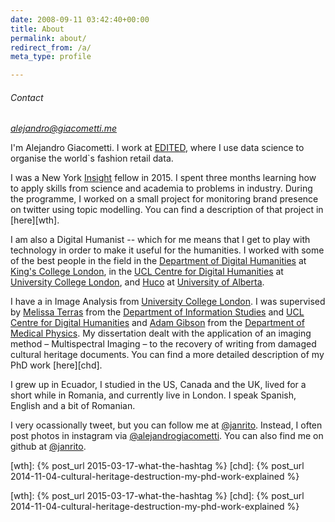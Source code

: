 ```yaml
---
date: 2008-09-11 03:42:40+00:00
title: About
permalink: about/
redirect_from: /a/
meta_type: profile

---
```


<address class='side-note' markdown="1">

###### Contact

[alejandro@giacometti.me](mailto:alejandro.giacometti.me)  

</address>

I'm Alejandro Giacometti. I work at [EDITED], where I use data science to organise the world`s fashion retail data. 

I was a New York [Insight] fellow in 2015. I spent three months learning how to apply skills from science and academia to problems in industry. During the programme, I worked on a small project for monitoring brand presence on twitter using topic modelling. You can find a description of that project in [here][wth].

I am also a Digital Humanist -- which for me means that I get to play with technology in order to make it useful for the humanities. I worked with some of the best people in the field in the [Department of Digital Humanities][kcldh] at [King's College London][kcl], in the [UCL Centre for Digital Humanities][ucldh] at [University College London][ucl], and [Huco] at [University of Alberta][uofa].

I have a in Image Analysis from [University College London][ucl]. I was supervised by  [Melissa Terras][] from the [Department of Information Studies][dis] and [UCL Centre for Digital Humanities][ucldh] and [Adam Gibson][] from the [Department of Medical Physics][medphys]. My dissertation dealt with the application of an imaging method – Multispectral Imaging – to the recovery of writing from damaged cultural heritage documents. You can find a more detailed description of my PhD work [here][chd].

I grew up in Ecuador, I studied in the US, Canada and the UK, lived for a short while in Romania, and currently live in London. I speak Spanish, English and a bit of Romanian.

I very ocassionally tweet, but you can follow me at [@janrito][twitter]. Instead, I often post photos in instagram via [@alejandrogiacometti][instagram]. You can also find me on github at [@janrito][github].


[wth]: {% post_url 2015-03-17-what-the-hashtag %}
[chd]: {% post_url 2014-11-04-cultural-heritage-destruction-my-phd-work-explained %}

[Adam Gibson]: http://www.ucl.ac.uk/medphys/contacts/people/agibson "Adam Gibson"
[dis]: http://www.infostudies.ucl.ac.uk/ "Department of Information Studies at University College London"
[edited]: //edited.com
[github]: http://github.com/janrito "@janrito at Github"
[huco]: https://www.ualberta.ca/interdisciplinary-studies/humanities-computing "Humanities Computing at University of Alberta"
[insight]: //insightdatascience.com/
[instagram]: http://instagram.com/alejandrogiacometti "@alejandrogiacometti at instagram"
[kcl]: http://www.kcl.ac.uk "King's College London"
[kcldh]: http://www.kcl.ac.uk/artshums/depts/ddh/index.aspx "Department of Digital Humanities at King's College London"
[mathesis]: http://repository.library.ualberta.ca/dspace/handle/10048/437
[medphys]: http://www.ucl.ac.uk/medphys/ "Department of Medical Physics"
[Melissa Terras]: http://www.ucl.ac.uk/infostudies/melissa-terras/ "Melissa Terras"
[Stan Ruecker]: http://www.ualberta.ca/~sruecker/ "Stan Ruecker"
[twitter]: http://twitter.com/janrito "@janrito at Twitter"
[ucl]: http://www.ucl.ac.uk "University College London"
[ucldh]: http://www.ucl.ac.uk/dh/ "UCL Centre for Digital Humanities"
[uofa]: http://www.ualberta.ca "University of Alberta"

[wth]: {% post_url 2015-03-17-what-the-hashtag %}
[chd]: {% post_url 2014-11-04-cultural-heritage-destruction-my-phd-work-explained %}
